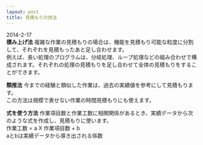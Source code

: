 ```yaml
---
layout: post
title: 見積もりの技法
---
```


2014-2-17  
**積み上げ法**
複雑な作業の見積もりの場合は、機能を見積もり可能な粒度に分割して、それぞれを見積もったあと足し合わせます。  
例えば、長い処理のプログラムは、分岐処理、ループ処理などの組み合わせで構成されます。それぞれの処理の見積もりを足し合わせて全体の見積もりをすることができます。

**類推法**
今までの経験と類似した作業は、過去の実績値を参考にして見積もります。  
この方法は規模で表せない作業の時間見積もりにも使えます。

**式を使う方法**
作業項目数と作業工数に相関関係があるとき、実績データから次のような式を作成し、見積もりに使います。  
作業工数 = a X 作業項目数 + b  
aとbは実績データから導き出される係数
